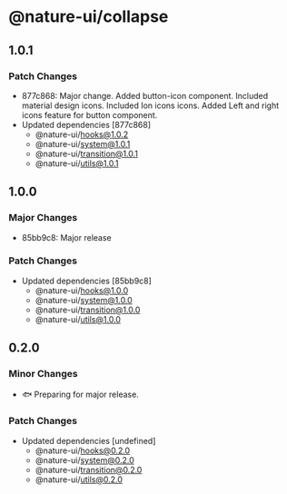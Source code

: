 # @nature-ui/collapse

## 1.0.1

### Patch Changes

- 877c868: Major change. Added button-icon component. Included material design
  icons. Included Ion icons icons. Added Left and right icons feature for button
  component.
- Updated dependencies [877c868]
  - @nature-ui/hooks@1.0.2
  - @nature-ui/system@1.0.1
  - @nature-ui/transition@1.0.1
  - @nature-ui/utils@1.0.1

## 1.0.0

### Major Changes

- 85bb9c8: Major release

### Patch Changes

- Updated dependencies [85bb9c8]
  - @nature-ui/hooks@1.0.0
  - @nature-ui/system@1.0.0
  - @nature-ui/transition@1.0.0
  - @nature-ui/utils@1.0.0

## 0.2.0

### Minor Changes

- 🐟 Preparing for major release.

### Patch Changes

- Updated dependencies [undefined]
  - @nature-ui/hooks@0.2.0
  - @nature-ui/system@0.2.0
  - @nature-ui/transition@0.2.0
  - @nature-ui/utils@0.2.0
